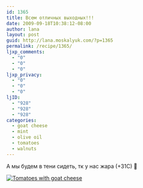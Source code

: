 ```yaml
---
id: 1365
title: Всем отличных выходных!!!
date: 2009-09-18T10:38:12-08:00
author: lana
layout: post
guid: http://lana.moskalyuk.com/?p=1365
permalink: /recipe/1365/
ljxp_comments:
  - "0"
  - "0"
  - "0"
ljxp_privacy:
  - "0"
  - "0"
  - "0"
ljID:
  - "928"
  - "928"
  - "928"
categories:
  - goat cheese
  - mint
  - olive oil
  - tomatoes
  - walnuts
---
```

А мы будем в тени сидеть, тк у нас жара (+31С) 🙂

<a class="flickr-image alignnone" title="Tomatoes with goat cheese" href="http://www.flickr.com/photos/67405678@N00/3924472191/" target="_blank"><img src="http://farm3.static.flickr.com/2433/3924472191_078484ffe2.jpg" alt="Tomatoes with goat cheese" /></a>